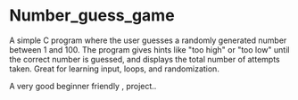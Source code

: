 # Number_guess_game
A simple C program where the user guesses a randomly generated number between 1 and 100. The program gives hints like "too high" or "too low" until the correct number is guessed, and displays the total number of attempts taken. Great for learning input, loops, and randomization.

A very good beginner friendly , project..
